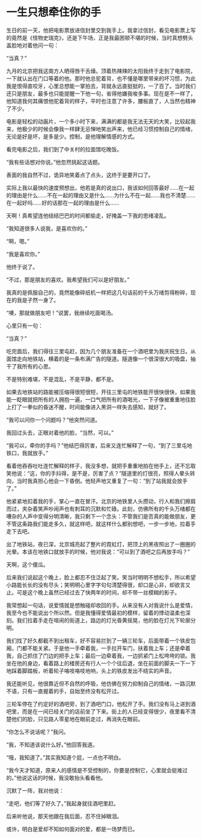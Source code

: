 # 一生只想牵住你的手

生日的前一天，他把电影票放进信封里交到我手上。我拿过信封，看见电影票上写的竟然是《怪物史瑞克》，还是下午场，正是我最困顿不堪的时候，当时真想劈头盖脸地对着他问一句：

“当真？”

九月的北京把我这南方人晒得唇干舌燥。顶着热辣辣的太阳我终于走到了电影院，一下就认出在门口等着的他。那时他总驼着背，也不懂是哪里带来的坏习惯，为此我是恨得直咬牙，心里总想能一掌拍去，背就永远直挺挺的，一了百了。当时我们还只是朋友，最多也只能提醒一下他一句，省得他嫌我唆多事。现在是不一样了，他知道我何其痛恨他驼着背的样子，平时也注意了许多，腰板直了，人当然也精神了不少。

电影是轻松的动画片，一个多小时下来，满满的都是我无法无天的大笑，比较起我来，他极少的时候会像我一样肆无忌惮地笑出声来，他已经习惯控制自己的情绪，无论是好是坏，是多是少。控制，是他理解情感的方式。

看完电影之后，我们到了中关村的拉面馆吃晚饭。

“我有些话想对你说。”他忽然挑起这话题。

表面的我自然不过，诡异地笑着点了点头，这终于是要开口了。

实际上我以最快的速度预想出，他若是真的说出口，我该如何回答最好……在一起的理由是什么……不在一起的理由又是什么……为什么不在一起……我也不清楚……在一起好吗……好的话那在一起的理由是什么……

天啊！真希望连他结结巴巴的时间都偷走，好掩盖一下我的思绪凌乱。

“我知道很多人说我，是喜欢你的。”

“啊，嗯。”

“我是喜欢你。”

他终于说了。

“不过，那是朋友的喜欢。我希望我们可以是好朋友。”

我真的是佩服自己的，竟然能像碎纸机一样把这几句话前的千头万绪剪得粉碎，现在的我是孑然一身了。

“噢，那就做朋友吧！”说罢，我继续吃面喝汤。

心里只有一句：

“当真？”

吃完面后，我们得往三里屯赶，因为几个朋友准备在一个酒吧里为我庆祝生日。从面馆走向地铁站，横着的是一条布满广告的隧道。隧道像一个很深很大的吸盘，抽干了我所有的心思。

不是特别难堪，不是混乱，不是平静，都不是。

如果去地铁站的路能被压缩得很短很短，开往三里屯的地铁能开很快很快，如果我能一眨眼就把所有的人拥抱一遍，一口气把所有的酒喝光，一下子像被重重地往脸上打了一拳似的昏迷不醒，时间能像进入黑洞一样失去感知，就好了。

“我可以问你一个问题吗？”他突然问道。

我回过头去，正眼对着他的脸，“当然，可以。”

“我可以，牵你的手吗？”他结巴得厉害，后来又连忙解释了一句，“到了三里屯地铁口，我就放手。”

看着他吞吞吐吐连忙解释的样子，我没多想，就把手重重地拍在他手上，还不忘取笑他说：“这，你的手抖得，是不是，厉害了点？”隧道里的灯很亮，照得人晕头转向，当时我真担心他会一下昏倒。他轻声地又重复了一句：“到了站我就会放手了。”

他紧紧地扣着我的手，掌心一直在冒汗。北京的地铁里人头攒动，行人和我们擦肩而过，夹杂着笑声吵闹声也有刺耳的沉默和忙碌。此刻，仿佛所有的千头万绪都在嘈杂的人声中变得分明清晰，我只剩下一个念头：不管我们是否真的能做朋友，更不管这条路我们能走多久，就这样吧，就这样什么都别想吧，一步一步地，拉着手走下去吧。

出了地铁站，夜已深，北京城亮起了整片的霓虹灯，把顶上的黑夜照出了一圈圈的光晕。本该在地铁口就放手的时候，他对我说：“可以到了酒吧之后再放手吗？”

天啊，这个傻瓜。

后来我们说起这个晚上，脸上都忍不住泛起了笑。笑当时明明不想松手，所以希望小路能长长的没有尽头；笑明明心里字字句句清楚得很，却口是心非，却欲言又止。可是这个晚上虽然已经过去了快两年的时间，却不带一丝模糊的影子。

我常想起一句话，说爱情就是想触碰却收回的手。从来没有人对我说什么是爱情，我至今也不能说出个所以然。但是我懂得爱情最初的模样，留着的悸动温柔也深刻。我们拉着手走在喧闹的街道上，路边的灯光昏黄摇晃，他的脸在灯光下轮廓分明。

我们找了好久都截不到出租车，好不容易拦到了一辆三轮车，后面带着一个铁皮包厢，门都不能关紧。于是他一手牵着我，一手拉开车门，扶着我上车；还是牵着我，自己抓住了门边的把手上车；最后一边牵着我，一边抓紧门上松垮垮的锁。我坐在他的身边，看着路上的楼房还有行人一个个往后退，坐在前面的脚夫一下一下地踩着脚踏板，听着轮子咯吱咯吱地响，头上的铁皮发出不结实的声音。

我还能听见，他很靠近但不自然的呼吸，他仿佛在努力抑制自己的情绪，一路沉默不语，只有一直握着的手，自始至终没有松开过。

三轮车停在了约定好的酒吧旁，到了酒吧门口，他松开了手。我们没有马上进到酒吧里，而是在一间已经关门的店前坐了下来。街上的人已经变得很少，夜里看不清楚他们的脸，只见路人零星地在眼前走过，再消失在眼前。

“你怎么不说话呢？”我问。

“我，不知道该说什么好。”他回答我道。

“哦，我知道了。”其实我知道个屁，一点也不明白。

“我今天才知道，原来人的感情是不受控制的，你要是控制它，心里就会挺难过的。”他说这话的时候，我没敢抬头看看他。

沉默了一阵，我对他说：

“走吧，他们等了好久了。”我起身就往酒吧里赶。

后来听他说，那天他跟在我后面，忍不住掉眼泪。

或许，明白是爱却不知如何面对的爱，都是一场梦而已。